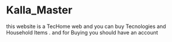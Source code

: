 # Kalla_Master
this website is a  TecHome web and you can buy Tecnologies and Household Items . and for Buying you should have an account 
